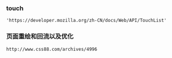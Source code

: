 ### touch
    'https://developer.mozilla.org/zh-CN/docs/Web/API/TouchList' 

### 页面重绘和回流以及优化
    http://www.css88.com/archives/4996
